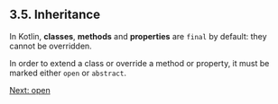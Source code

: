 ## 3.5. Inheritance
In Kotlin, **classes**, **methods** and **properties** are `final` by default: they cannot be overridden.

In order to extend a class or override a method or property, it must be marked either `open` or `abstract`.

[Next: open](03-06-open.md)
